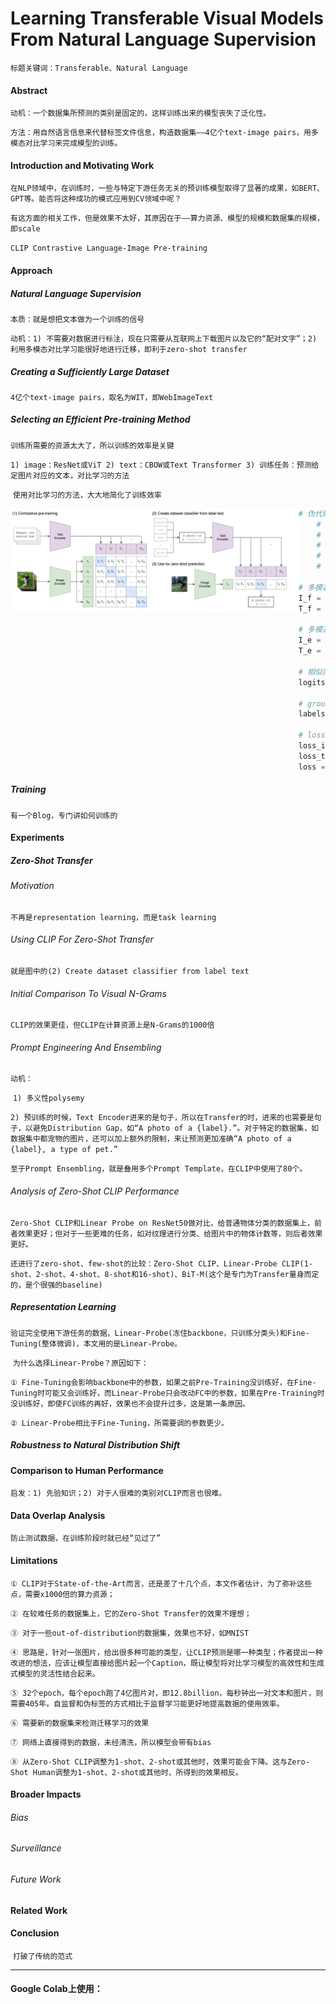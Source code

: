 # Learning Transferable Visual Models From Natural Language Supervision

`标题关键词：Transferable、Natural Language`

#### Abstract

`动机：一个数据集所预测的类别是固定的，这样训练出来的模型丧失了泛化性。`

`方法：用自然语言信息来代替标签文件信息，构造数据集——4亿个text-image pairs，用多模态对比学习来完成模型的训练。`

#### Introduction and Motivating Work

`在NLP领域中，在训练时，一些与特定下游任务无关的预训练模型取得了显著的成果，如BERT、GPT等。能否将这种成功的模式应用到CV领域中呢？`

`有这方面的相关工作，但是效果不太好，其原因在于——算力资源、模型的规模和数据集的规模，即scale`

`CLIP Contrastive Language-Image Pre-training`

#### Approach

##### 	Natural Language Supervision

`本质：就是想把文本做为一个训练的信号`

`动机：1) 不需要对数据进行标注，现在只需要从互联网上下载图片以及它的“配对文字”；2) 利用多模态对比学习能很好地进行迁移，即利于zero-shot transfer`

##### 	Creating a Sufficiently Large Dataset

`4亿个text-image pairs，取名为WIT，即WebImageText`

##### 	Selecting an Efficient Pre-training Method

`训练所需要的资源太大了，所以训练的效率是关键`

`1) image：ResNet或ViT 2) text：CBOW或Text Transformer 3) 训练任务：预测给定图片对应的文本，对比学习的方法`

​	`使用对比学习的方法，大大地简化了训练效率`

<img src="./model.jpg" style="zoom:45%;" align="left"/>

```python
# 伪代码
	# I[n, h, w, c] 输入图像
    # T[n, l]		输入文本
    # W_i[d_i, d_e] learned proj of image to embed
    # w_t[d_t, d_e] learned proj of text to embed
    # t learned temperature parameter，对比学习中很重要的超参数，但由于数据量过大，不好进行调参，所以在这儿设置为一个可学习量
    
# 多模态特征
I_f = image_encoder(I)	# 输入图像特征
T_f = text_encoder(T)	# 输入文本特征

# 多模态特征
I_e = l2_normalize(np.dot(I_f, W_i), axis=1)
T_e = l2_narmalize(np.dot(T_f, W_t), axis=1)

# 相似度
logits = np.dot(I_e, T_e.T) * np.exp(t)

# ground truth
labels = np.arange(n)

# loss function
loss_i = cross_entropy_loss(logits, labels, axis=0)
loss_t = cross_entropy_loss(logits, labels, axis=1)
loss = (loss_i + loss_t)/2
```

##### 	Training

`有一个Blog，专门讲如何训练的`

#### Experiments

##### 	Zero-Shot Transfer

###### 		Motivation

`不再是representation learning，而是task learning`

###### 		Using CLIP For Zero-Shot Transfer

`就是图中的(2) Create dataset classifier from label text`

###### 		Initial Comparison To Visual N-Grams

`CLIP的效果更佳，但CLIP在计算资源上是N-Grams的1000倍`

###### 		Prompt Engineering And Ensembling

`动机：`

​	`1) 多义性polysemy`

​	`2) 预训练的时候，Text Encoder进来的是句子，所以在Transfer的时，进来的也需要是句子，以避免Distribution Gap，如“A photo of a {label}.”。对于特定的数据集，如数据集中都宠物的图片，还可以加上额外的限制，来让预测更加准确“A photo of a {label}, a type of pet.”`

`至于Prompt Ensembling，就是叠用多个Prompt Template，在CLIP中使用了80个。`

###### 		Analysis of Zero-Shot CLIP Performance

`Zero-Shot CLIP和Linear Probe on ResNet50做对比，给普通物体分类的数据集上，前者效果更好；但对于一些更难的任务，如对纹理进行分类、给图片中的物体计数等，则后者效果更好。`

`还进行了zero-shot、few-shot的比较：Zero-Shot CLIP、Linear-Probe CLIP(1-shot、2-shot、4-shot、8-shot和16-shot)、BiT-M(这个是专门为Transfer量身而定的，是个很强的baseline)`

##### 	Representation Learning

`验证完全使用下游任务的数据，Linear-Probe(冻住backbone，只训练分类头)和Fine-Tuning(整体微调)，本文用的是Linear-Probe。`

​	`为什么选择Linear-Probe？原因如下：`

​		`① Fine-Tuning会影响backbone中的参数，如果之前Pre-Training没训练好，在Fine-Tuning时可能又会训练好，而Linear-Probe只会改动FC中的参数，如果在Pre-Training时没训练好，即使FC训练的再好，效果也不会提升过多，这是第一条原因。`

​		`② Linear-Probe相比于Fine-Tuning，所需要调的参数更少。`

#####   	Robustness to Natural Distribution Shift

#### Comparison to Human Performance

`启发：1) 先验知识；2) 对于人很难的类别对CLIP而言也很难。`

#### Data Overlap Analysis

`防止测试数据，在训练阶段时就已经“见过了”`

#### Limitations

`① CLIP对于State-of-the-Art而言，还是差了十几个点，本文作者估计，为了弥补这些点，需要x1000倍的算力资源；`

`② 在较难任务的数据集上，它的Zero-Shot Transfer的效果不理想；`

`③ 对于一些out-of-distribution的数据集，效果也不好，如MNIST`

`④ 思路是，针对一张图片，给出很多种可能的类型，让CLIP预测是哪一种类型；作者提出一种改进的想法，应该让模型直接给图片起一个Caption，既让模型将对比学习模型的高效性和生成式模型的灵活性结合起来。`

`⑤ 32个epoch，每个epoch跑了4亿图片对，即12.8billion，每秒钟出一对文本和图片，则需要405年。自监督和伪标签的方式相比于监督学习能更好地提高数据的使用效率。`

`⑥ 需要新的数据集来检测迁移学习的效果`

`⑦ 网络上直接得到的数据，未经清洗，所以模型会带有bias`

`⑧ 从Zero-Shot CLIP调整为1-shot、2-shot或其他时，效果可能会下降。这与Zero-Shot Human调整为1-shot、2-shot或其他时，所得到的效果相反。`

#### Broader Impacts

###### 	Bias

###### 	Surveillance

###### 	Future Work

#### Related Work

#### Conclusion

​	`打破了传统的范式`

---

#### Google Colab上使用：








